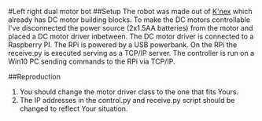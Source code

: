 #Left right dual motor bot
##Setup
The robot was made out of [K'nex](https://en.wikipedia.org/wiki/K%27Nex) which already has DC motor building blocks. To make the DC motors controllable I've disconnected the power source (2x1.5AA batteries) from the motor and placed a DC motor driver inbetween. The DC motor driver is connected to a Raspberry PI. The RPi is powered by a USB powerbank. On the RPi the receive.py is executed serving as a TCP/IP server. The controller is run on a Win10 PC sending commands to the RPi via TCP/IP.

##Reproduction
1. You should change the motor driver class to the one that fits Yours.
2. The IP addresses in the control.py and receive.py script should be changed to reflect Your situation.
